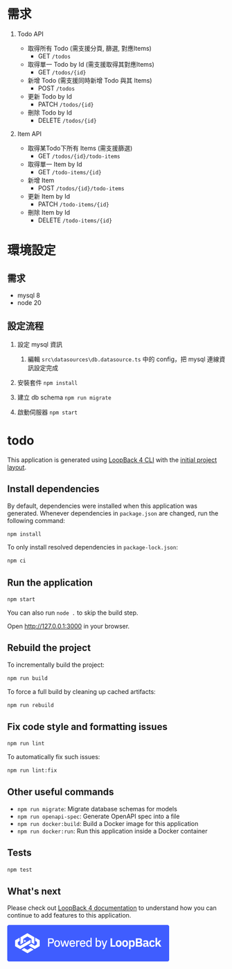 # 需求

1. Todo API

   - 取得所有 Todo (需支援分頁, 篩選, 對應Items)
     - GET `/todos`
   - 取得單一 Todo by Id (需支援取得其對應Items)
     - GET `/todos/{id}`
   - 新增 Todo (需支援同時新增 Todo 與其 Items)
     - POST `/todos`
   - 更新 Todo by Id
     - PATCH `/todos/{id}`
   - 刪除 Todo by Id
     - DELETE `/todos/{id}`

2. Item API
   - 取得某Todo下所有 Items (需支援篩選)
     - GET `/todos/{id}/todo-items`
   - 取得單一 Item by Id
     - GET `/todo-items/{id}`
   - 新增 Item
     - POST `/todos/{id}/todo-items`
   - 更新 Item by Id
     - PATCH `/todo-items/{id}`
   - 刪除 Item by Id
     - DELETE `/todo-items/{id}`

# 環境設定

## 需求

- mysql 8
- node 20

## 設定流程

1.  設定 mysql 資訊

    1. 編輯 `src\datasources\db.datasource.ts` 中的 config，把 mysql 連線資訊設定完成

2.  安裝套件 `npm install`
3.  建立 db schema `npm run migrate`
4.  啟動伺服器 `npm start`

# todo

This application is generated using [LoopBack 4 CLI](https://loopback.io/doc/en/lb4/Command-line-interface.html) with the
[initial project layout](https://loopback.io/doc/en/lb4/Loopback-application-layout.html).

## Install dependencies

By default, dependencies were installed when this application was generated.
Whenever dependencies in `package.json` are changed, run the following command:

```sh
npm install
```

To only install resolved dependencies in `package-lock.json`:

```sh
npm ci
```

## Run the application

```sh
npm start
```

You can also run `node .` to skip the build step.

Open http://127.0.0.1:3000 in your browser.

## Rebuild the project

To incrementally build the project:

```sh
npm run build
```

To force a full build by cleaning up cached artifacts:

```sh
npm run rebuild
```

## Fix code style and formatting issues

```sh
npm run lint
```

To automatically fix such issues:

```sh
npm run lint:fix
```

## Other useful commands

- `npm run migrate`: Migrate database schemas for models
- `npm run openapi-spec`: Generate OpenAPI spec into a file
- `npm run docker:build`: Build a Docker image for this application
- `npm run docker:run`: Run this application inside a Docker container

## Tests

```sh
npm test
```

## What's next

Please check out [LoopBack 4 documentation](https://loopback.io/doc/en/lb4/) to
understand how you can continue to add features to this application.

[![LoopBack](<https://github.com/loopbackio/loopback-next/raw/master/docs/site/imgs/branding/Powered-by-LoopBack-Badge-(blue)-@2x.png>)](http://loopback.io/)

